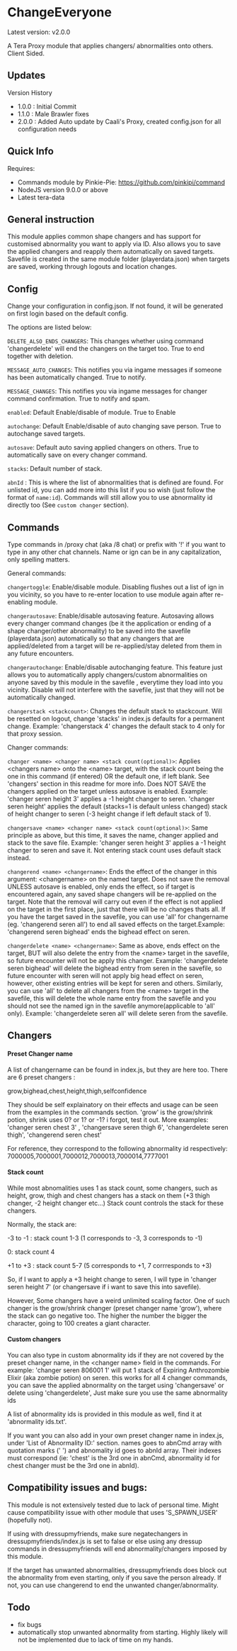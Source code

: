 # ChangeEveryone
Latest version: v2.0.0

A Tera Proxy module that applies changers/ abnormalities onto others. Client Sided.

## Updates
Version History
 - 1.0.0 : Initial Commit
 - 1.1.0 : Male Brawler fixes
 - 2.0.0 : Added Auto update by Caali's Proxy, created config.json for all configuration needs


## Quick Info
Requires:
- Commands module by Pinkie-Pie: https://github.com/pinkipi/command
- NodeJS version 9.0.0 or above
- Latest tera-data

## General instruction
This module applies common shape changers and has support for customised abnormality you want to apply via ID. Also allows you to save the applied changers and reapply them automatically on saved targets. Savefile is created in the same module folder (playerdata.json) when targets are saved, working through logouts and location changes.

## Config
Change your configuration in config.json. If not found, it will be generated on first login based on the default config.

The options are listed below: 

`DELETE_ALSO_ENDS_CHANGERS`: This changes whether using command 'changerdelete' will end the changers on the target too. True to end together with deletion.

`MESSAGE_AUTO_CHANGES`: This notifies you via ingame messages if someone has been automatically changed. True to notify.

`MESSAGE_CHANGES`: This notifies you via ingame messages for changer command confirmation. True to notify and spam.

`enabled`: Default Enable/disable of module. True to Enable

`autochange`: Default Enable/disable of auto changing save person. True to autochange saved targets.

`autosave`: Default auto saving applied changers on others. True to automatically save on every changer command.

`stacks`: Default number of stack.

`abnId` : This is where the list of abnormalities that is defined are found. For unlisted id, you can add more into this list if you so wish (just follow the format of `name:id`). Commands will still allow you to use abnormality id directly too (See `custom changer` section).
## Commands
Type commands in /proxy chat (aka /8 chat) or prefix with '!' if you want to type in any other chat channels. Name or ign can be in any capitalization, only spelling matters.

General commands:

`changertoggle`: Enable/disable module. Disabling flushes out a list of ign in you vicinity, so you have to re-enter location to use module again after re-enabling module.

`changerautosave`: Enable/disable autosaving feature. Autosaving allows every changer command changes (be it the application or ending of a shape changer/other abnormality) to be saved into the savefile (playerdata.json) automatically so that any changers that are applied/deleted from a target will be re-applied/stay deleted from them in any future encounters. 

`changerautochange`: Enable/disable autochanging feature. This feature just allows you to automatically apply changers/custom abnormalities on anyone saved by this module in the savefile , everytime they load into you vicinity. Disable will not interfere with the savefile, just that they will not be automatically changed.

`changerstack <stackcount>`: Changes the default stack to stackcount. Will be resetted on logout, change 'stacks' in index.js defaults for a permanent change. Example: 'changerstack 4' changes the default stack to 4 only for that proxy session.

Changer commands:

`changer <name> <changer name> <stack count(optional)>`: Applies \<changers name> onto the \<name> target, with the stack count being the one in this command (if entered) OR the default one, if left blank. See 'changers' section in this readme for more info. Does NOT SAVE the changers applied on the target unless autosave is enabled. Example: 'changer seren height 3' applies a -1 height changer to seren. 'changer seren height' applies the default (stacks=1 is default unless changed) stack of height changer to seren (-3 height change if left default stack of 1). 

`changersave <name> <changer name> <stack count(optional)>`: Same principle as above, but this time, it saves the name, changer applied and stack to the save file.  Example: 'changer seren height 3' applies a -1 height changer to seren and save it. Not entering stack count uses default stack instead.

`changerend <name> <changername>`: Ends the effect of the changer in this argument: \<changername> on the named target. Does not save the removal UNLESS autosave is enabled, only ends the effect, so if target is encountered again, any saved shape changers will be re-applied on the target. Note that the removal will carry out even if the effect is not applied on the target in the first place, just that there will be no changes thats all. If you have the target saved in the savefile, you can use 'all' for changername (eg. 'changerend seren all') to end all saved effects on the target.Example: 'changerend seren bighead' ends the bighead effect on seren. 

`changerdelete <name> <changername>`: Same as above, ends effect on the target, BUT will also delete the entry from the \<name> target in the savefile, so future encounter will not be apply this changer. Example: 'changerdelete seren bighead' will delete the bighead entry from seren in the savefile, so future encounter with seren will not apply big head effect on seren, however, other existing entries will be kept for seren and others. Similarly, you can use 'all' to delete all changers from the \<name> target in the savefile, this will delete the whole name entry from the savefile and you should not see the named ign in the savefile anymore(applicable to 'all' only). Example: 'changerdelete seren all' will delete seren from the savefile.

## Changers
#### Preset Changer name
A list of changername can be found in index.js, but they are here too. There are 6 preset changers :

grow,bighead,chest,height,thigh,selfconfidence

They should be self explainatory on their effects and usage can be seen from the examples in the commands section. 'grow' is the grow/shrink potion, shrink uses 0? or 1? or -1? i forgot, test it out. More examples: 'changer seren chest 3' , 'changersave seren thigh 6',  'changerdelete seren thigh', 'changerend seren chest' 

For reference, they correspond to the following abnormality id respectively: 7000005,7000001,7000012,7000013,7000014,7777001

#### Stack count
While most abnomalities uses 1 as stack count, some changers, such as height, grow, thigh and chest changers has a stack on them (+3 thigh changer, -2 height changer etc...) Stack count controls the stack for these changers.

Normally, the stack are:

-3 to -1 : stack count 1-3 (1 corresponds to -3, 3 corresponds to -1)

0: stack count 4

+1 to +3 : stack count 5-7 (5 corresponds to +1, 7 corrresponds to +3)

So, if I want to apply a +3 height change to seren, I will type in 'changer seren height 7' (or changersave if i want to save this into savefile).

However, Some changers have a weird unlimited scaling factor. One of such changer is the grow/shrink changer (preset changer name 'grow'), where the stack can go negative too. The higher the number the bigger the character, going to 100 creates a giant character.

#### Custom changers
You can also type in custom abnormality ids if they are not covered by the preset changer name, in the \<changer name> field in the commands. For example: 'changer seren 806001 1' will put 1 stack of Expiring Anthrozombie Elixir (aka zombie potion) on seren. this works for all 4 changer commands, you can save the applied abnormality on the target using 'changersave' or delete using 'changerdelete', Just make sure you use the same abnormality ids

A list of abnormality ids is provided in this module as well, find it at 'abnormality ids.txt'.

If you want you can also add in your own preset changer name in index.js, under 'List of Abnormality ID:' section. names goes to abnCmd array with quotation marks (' ') and abnomality id goes to abnId array. Their indexes must correspond (ie: 'chest' is the 3rd one in abnCmd, abnormality id for chest changer must be the 3rd one in abnId).

## Compatibility issues and bugs:
This module is not extensively tested due to lack of personal time. Might cause compatibility issue with other module that uses 'S_SPAWN_USER' (hopefully not). 

If using with dressupmyfriends, make sure negatechangers in dressupmyfriends/index.js is set to false or else using any dressup commands in dressupmyfriends will end abnormality/changers imposed by this module.

If the target has unwanted abnormalities, dressupmyfriends does block out the abnormality from even starting, only if you save the person already. If not, you can use changerend to end the unwanted changer/abnormality.

## Todo
- fix bugs
- automatically stop unwanted abnormality from starting. Highly likely will not be implemented due to lack of time on my hands.
